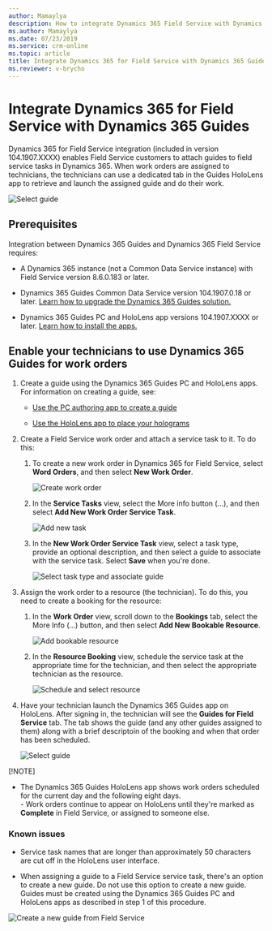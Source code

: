 ```yaml
---
author: Mamaylya
description: How to integrate Dynamics 365 Field Service with Dynamics 365 Guides so Field Service technicians can follow a guide while doing a work order
ms.author: Mamaylya
ms.date: 07/23/2019
ms.service: crm-online
ms.topic: article
title: Integrate Dynamics 365 for Field Service with Dynamics 365 Guides
ms.reviewer: v-brycho
---
```


# Integrate Dynamics 365 for Field Service with Dynamics 365 Guides

Dynamics 365 for Field Service integration (included in version 104.1907.XXXX) enables Field Service 
customers to attach guides to field service tasks in Dynamics 365. When work orders are assigned to technicians, 
the technicians can use a dedicated tab in the Guides HoloLens app to retrieve and launch the assigned guide and do their work.

![Select guide](media/select-guide.PNG "Select guide")   

## Prerequisites

Integration between Dynamics 365 Guides and Dynamics 365 Field Service requires:

- A Dynamics 365 instance (not a Common Data Service instance) with Field Service version 8.6.0.183 or later.

- Dynamics 365 Guides Common Data Service version 104.1907.0.18 or later. [Learn how to upgrade the Dynamics 365 Guides 
solution.](upgrade.md)

- Dynamics 365 Guides PC and HoloLens app versions 104.1907.XXXX or later. [Learn how to install the apps.]()

## Enable your technicians to use Dynamics 365 Guides for work orders

1. Create a guide using the Dynamics 365 Guides PC and HoloLens apps. For information on creating a guide, see:
  
   - [Use the PC authoring app to create a guide](pc-authoring.md)
   
   - [Use the HoloLens app to place your holograms](hololens-authoring.md)
   
2. Create a Field Service work order and attach a service task to it. To do this:

   1. To create a new work order in Dynamics 365 for Field Service, select **Word Orders**, and then select **New Work Order**.
   
      ![Create work order](media/create-work-order.PNG "Create work order")  
      
   2. In the **Service Tasks** view, select the More info button (...), and then select **Add New Work Order Service Task**.
   
      ![Add new task](media/add-new-task.PNG "Add new task")   
      
   3. In the **New Work Order Service Task** view, select a task type, provide an optional description, and then select a 
   guide to associate with the service task. Select **Save** when you're done.
   
      ![Select task type and associate guide](media/new-work-order-options.PNG "Select task type and associate guide")   
      
3. Assign the work order to a resource (the technician). To do this, you need to create a booking for the resource:

   1. In the **Work Order** view, scroll down to the **Bookings** tab, select the More Info (...) button, and then select **Add New Bookable Resource**.
   
      ![Add bookable resource](media/add-bookable-resource.PNG "Add bookable resource")   
      
   2. In the **Resource Booking** view, schedule the service task at the appropriate time for the technician, and then select the appropriate technician as the resource.
   
      ![Schedule and select resource](media/schedule-select-resource.PNG "Schedule and select resource")   
      
4. Have your technician launch the Dynamics 365 Guides app on HoloLens. After signing in, the technician will see the **Guides for Field Service** tab. The tab shows the guide (and any other guides assigned to them) along with a brief descriptoin of the booking and when that order has been scheduled.

    ![Select guide](media/select-guide-2.PNG "Select guide")   
    
    
[!NOTE]

- The Dynamics 365 Guides HoloLens app shows work orders scheduled for the current day and the following eight days.<br>- Work orders continue to appear on HoloLens until they're marked as **Complete** in Field Service, or assigned to someone else.

### Known issues

- Service task names that are longer than approximately 50 characters are cut off in the HoloLens user interface.

- When assigning a guide to a Field Service service task, there's an option to create a new guide. Do not use this option to create a new guide. Guides must be created using the Dynamics 365 Guides PC and HoloLens apps as described in step 1 of this procedure.
   
![Create a new guide from Field Service](media/create-new-guide-from-field-service.PNG "Create a new guide from Field Service")   


      
      
      
   
